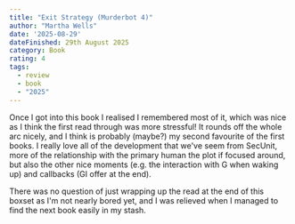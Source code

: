 ```yaml
---
title: "Exit Strategy (Murderbot 4)"
author: "Martha Wells"
date: '2025-08-29'
dateFinished: 29th August 2025
category: Book
rating: 4
tags:
  - review
  - book
  - "2025"
---
```


Once I got into this book I realised I remembered most of it, which was nice as I think the first read through was more stressful! It rounds off the whole arc nicely, and I think is probably (maybe?) my second favourite of the first books. I really love all of the development that we've seem from SecUnit, more of the relationship with the primary human the plot if focused around, but also the other nice moments (e.g. the interaction with G when waking up) and callbacks (GI offer at the end).

There was no question of just wrapping up the read at the end of this boxset as I'm not nearly bored yet, and I was relieved when I managed to find the next book easily in my stash.